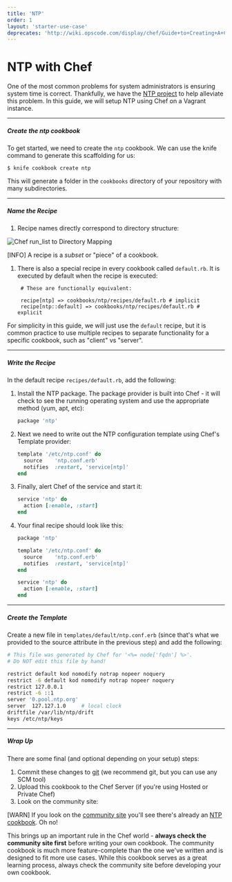 ```yaml
---
title: 'NTP'
order: 1
layout: 'starter-use-case'
deprecates: 'http://wiki.opscode.com/display/chef/Guide+to+Creating+A+Cookbook+and+Writing+A+Recipe'
---
```


NTP with Chef
=============
One of the most common problems for system administrators is ensuring system time is correct. Thankfully, we have the [NTP project](http://www.ntp.org/) to help alleviate this problem. In this guide, we will setup NTP using Chef on a Vagrant instance.

---

##### Create the ntp cookbook
To get started, we need to create the `ntp` cookbook. We can use the knife command to generate this scaffolding for us:

    $ knife cookbook create ntp

This will generate a folder in the `cookbooks` directory of your repository with many subdirectories.

---

##### Name the Recipe
1. Recipe names directly correspond to directory structure:

  ![Chef run_list to Directory Mapping](run-list-directory-structure.png)

  [INFO] A recipe is a *subset* or "piece" of a cookbook.

1. There is also a special recipe in every cookbook called `default.rb`. It is executed by default when the recipe is executed:

        # These are functionally equivalent:

        recipe[ntp] => cookbooks/ntp/recipes/default.rb # implicit
        recipe[ntp::default] => cookbooks/ntp/recipes/default.rb # explicit

For simplicity in this guide, we will just use the `default` recipe, but it is common practice to use multiple recipes to separate functionality for a specific cookbook, such as "client" vs "server".

---

##### Write the Recipe
In the default recipe `recipes/default.rb`, add the following:

1. Install the NTP package. The package provider is built into Chef - it will check to see the running operating system and use the appropriate method (yum, apt, etc):

    ```ruby
    package 'ntp'
    ```

1. Next we need to write out the NTP configuration template using Chef's Template provider:

    ```ruby
    template '/etc/ntp.conf' do
      source    'ntp.conf.erb'
      notifies  :restart, 'service[ntp]'
    end
    ```

1. Finally, alert Chef of the service and start it:

    ```ruby
    service 'ntp' do
      action [:enable, :start]
    end
    ```

1. Your final recipe should look like this:

    ```ruby
    package 'ntp'

    template '/etc/ntp.conf' do
      source    'ntp.conf.erb'
      notifies  :restart, 'service[ntp]'
    end

    service 'ntp' do
      action [:enable, :start]
    end
    ```

---

##### Create the Template
Create a new file in `templates/default/ntp.conf.erb` (since that's what we provided to the source attribute in the previous step) and add the following:

```bash
# This file was generated by Chef for '<%= node['fqdn'] %>'.
# Do NOT edit this file by hand!

restrict default kod nomodify notrap nopeer noquery
restrict -6 default kod nomodify notrap nopeer noquery
restrict 127.0.0.1
restrict -6 ::1
server '0.pool.ntp.org'
server  127.127.1.0     # local clock
driftfile /var/lib/ntp/drift
keys /etc/ntp/keys
```

---

##### Wrap Up
There are some final (and optional depending on your setup) steps:

1. Commit these changes to [git](http://git-scm.com) (we recommend git, but you can use any SCM tool)
1. Upload this cookbook to the Chef Server (if you're using Hosted or Private Chef)
1. Look on the community site:

  [WARN] If you look on the [community site](https://community.opscode.com) you'll see there's already an [NTP cookbook](https://community.opscode.com/cookbooks/ntp). Oh no!

  This brings up an important rule in the Chef world - **always check the community site first** before writing your own cookbook. The community cookbook is much more feature-complete than the one we've written and is designed to fit more use cases. While this cookbook serves as a great learning process, always check the community site before developing your own cookbook.
